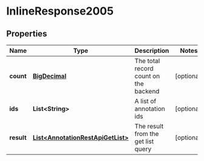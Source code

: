 # InlineResponse2005

## Properties
Name | Type | Description | Notes
------------ | ------------- | ------------- | -------------
**count** | [**BigDecimal**](BigDecimal.md) | The total record count on the backend |  [optional]
**ids** | **List&lt;String&gt;** | A list of annotation ids |  [optional]
**result** | [**List&lt;AnnotationRestApiGetList&gt;**](AnnotationRestApiGetList.md) | The result from the get list query |  [optional]
